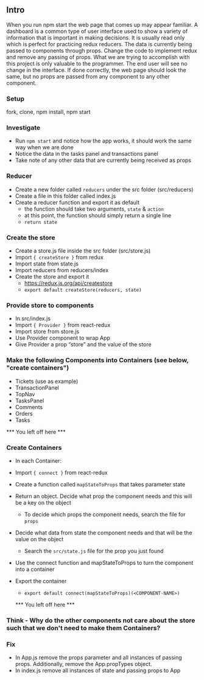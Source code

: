 ## Intro
When you run npm start the web page that comes up may appear familiar. A dashboard is a common type of user interface used to show a variety of information that is important in making decisions. It is usually read only which is perfect for practicing redux reducers. The data is currently being passed to components through props. Change the code to implement redux and remove any passing of props. What we are trying to accomplish with this project is only valuable to the programmer. The end user will see no change in the interface.
If done correctly, the web page should look the same, but no props are passed from any component to any other component.

### Setup
fork, clone, npm install, npm start

### Investigate
* Run `npm start` and notice how the app works, it should work the same way when we are done
* Notice the data in the tasks panel and transactions panel
* Take note of any other data that are currently being received as props 

### Reducer
* Create a new folder called `reducers` under the src folder (src/reducers)
* Create a file in this folder called index.js
* Create a reducer function and export it as default
  * the function should take two arguments, `state` & `action`
  * at this point, the function should simply return a single line
  * `return state`

### Create the store
* Create a store.js file inside the src folder (src/store.js)
* Import `{ createStore }` from redux
* Import state from state.js
* Import reducers from reducers/index
* Create the store and export it
  * https://redux.js.org/api/createstore
  * `export default createStore(reducers, state)`

### Provide store to components
* In src/index.js
* Import `{ Provider }` from react-redux
* Import store from store.js
* Use Provider component to wrap App
* Give Provider a prop “store” and the value of the store

### Make the following Components into Containers (see below, "create containers")
* Tickets (use as example)
* TransactionPanel 
* TopNav
* TasksPanel
* Comments
* Orders
* Tasks


*** You left off here ***

### Create Containers
* In each Container:
* Import `{ connect }` from react-redux
* Create a function called `mapStateToProps` that takes parameter state
* Return an object. Decide what prop the component needs and this will be a key on the object
  * To decide which props the component needs, search the file for `props`
* Decide what data from state the component needs and that will be the value on the object
  * Search the `src/state.js` file for the prop you just found
* Use the connect function and mapStateToProps to turn the component into a container
* Export the container
  * `export default connect(mapStateToProps)(<COMPONENT-NAME>)`

  *** You left off here ***

### Think - Why do the other components not care about the store such that we don't need to make them Containers?

### Fix
* In App.js remove the props parameter and all instances of passing props. Additionally, remove the App.propTypes object.
* In index.js remove all instances of state and passing props to App

